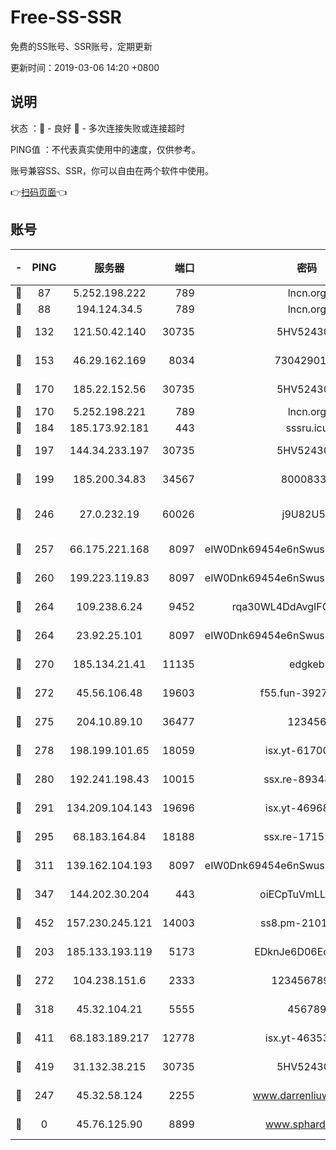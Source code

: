 # Free-SS-SSR

免费的SS账号、SSR账号，定期更新

更新时间：2019-03-06 14:20 +0800

## 说明

状态     ：🙂 - 良好 🙁 - 多次连接失败或连接超时

PING值   ：不代表真实使用中的速度，仅供参考。

账号兼容SS、SSR，你可以自由在两个软件中使用。

👉[扫码页面](https://liesauer.github.io/free-ss-ssr.github.io/)👈

## 账号

|-|PING|服务器|端口|密码|加密方式|区域|
|:----:|:----:|:-----:|-----:|:----:|:----:|:----:|
|🙂|87|5.252.198.222|789|lncn.org|rc4|JP|
|🙂|88|194.124.34.5|789|lncn.org|rc4|JP|
|🙂|132|121.50.42.140|30735|5HV52430C|aes-256-cfb|JP|
|🙂|153|46.29.162.169|8034|7304290167|aes-256-cfb|RU|
|🙂|170|185.22.152.56|30735|5HV52430C|aes-256-cfb|RU|
|🙂|170|5.252.198.221|789|lncn.org|rc4|JP|
|🙂|184|185.173.92.181|443|sssru.icu|rc4-md5|RU|
|🙂|197|144.34.233.197|30735|5HV52430C|aes-256-cfb|US|
|🙂|199|185.200.34.83|34567|80008331|aes-256-cfb|US|
|🙂|246|27.0.232.19|60026|j9U82U53|xchacha20-ietf-poly1305|HK|
|🙂|257|66.175.221.168|8097|eIW0Dnk69454e6nSwuspv9DmS201tQ0D|aes-256-cfb|US|
|🙂|260|199.223.119.83|8097|eIW0Dnk69454e6nSwuspv9DmS201tQ0D|aes-256-cfb|US|
|🙂|264|109.238.6.24|9452|rqa30WL4DdAvgIFG6Fs3znzTa|aes-256-cfb|FR|
|🙂|264|23.92.25.101|8097|eIW0Dnk69454e6nSwuspv9DmS201tQ0D|aes-256-cfb|US|
|🙂|270|185.134.21.41|11135|edgkeb|aes-256-cfb|GB|
|🙂|272|45.56.106.48|19603|f55.fun-39271360|aes-256-cfb|US|
|🙂|275|204.10.89.10|36477|123456|aes-256-cfb|US|
|🙂|278|198.199.101.65|18059|isx.yt-61700807|aes-256-cfb|US|
|🙂|280|192.241.198.43|10015|ssx.re-89348250|aes-256-cfb|US|
|🙂|291|134.209.104.143|19696|isx.yt-46968452|aes-256-cfb|SG|
|🙂|295|68.183.164.84|18188|ssx.re-17151822|aes-256-cfb|US|
|🙂|311|139.162.104.193|8097|eIW0Dnk69454e6nSwuspv9DmS201tQ0D|aes-256-cfb|JP|
|🙂|347|144.202.30.204|443|oiECpTuVmLLxk4Ts|aes-256-cfb|US|
|🙂|452|157.230.245.121|14003|ss8.pm-21010216|aes-256-cfb|SG|
|🙂|203|185.133.193.119|5173|EDknJe6D06EoWDaw|aes-256-cfb|US|
|🙂|272|104.238.151.6|2333|12345678900|aes-256-cfb|JP|
|🙂|318|45.32.104.21|5555|456789|aes-256-cfb|SG|
|🙂|411|68.183.189.217|12778|isx.yt-46353039|aes-256-cfb|SG|
|🙂|419|31.132.38.215|30735|5HV52430C|aes-256-cfb|US|
|🙁|247|45.32.58.124|2255|www.darrenliuwei.com|aes-256-cfb|JP|
|🙁|0|45.76.125.90|8899|www.sphard.com|aes-256-cfb|JP|
